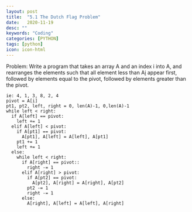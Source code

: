 ```yaml
---
layout: post
title:  "5.1 The Dutch Flag Problem"
date:   2020-11-19
desc: ""
keywords: "Coding"
categories: [PYTHON]
tags: [python]
icon: icon-html
---
```


Problem: Write a program that takes an array A and an index i into A, and rearranges the elements such that all element less than A[i](the "pivot") appear first, followed by elements equal to the pivot, followed by elements greater than the pivot.

```
ie: 4, 1, 3, 8, 2, 4
pivot = A[i]
pt1, pt2, left, right = 0, len(A)-1, 0,len(A)-1
while left < right:
  if A[left] == pivot:
    left += 1
  elif A[left] < pivot:
    if A[pt1] == pivot:
      A[pt1], A[left] = A[left], A[pt1]
    pt1 += 1
    left += 1
  else:
    while left < right:
      if A[right] == pivot::
        right -= 1
      elif A[right] > pivot:
        if A[pt2] == pivot:
          A[pt2], A[right] = A[right], A[pt2]
        pt2 -= 1
        right -= 1
      else:
        A[right], A[left] = A[left], A[right]

    
    
        
```
